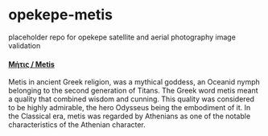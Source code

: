 # opekepe-metis
placeholder repo for opekepe satellite and aerial photography image validation


#### [Μήτις / Metis](https://en.wikipedia.org/wiki/Metis_(mythology))
Metis in ancient Greek religion, was a mythical goddess, an Oceanid nymph belonging to the second generation of Titans. 
The Greek word metis meant a quality that combined wisdom and cunning. This quality was considered to be highly admirable, the hero Odysseus being the embodiment of it. In the Classical era, metis was regarded by Athenians as one of the notable characteristics of the Athenian character.
